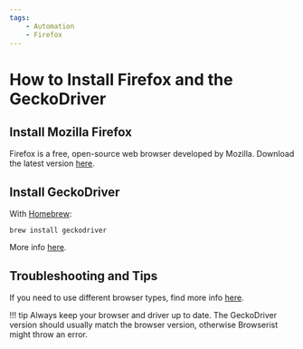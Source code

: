 ```yaml
---
tags:
    - Automation
    - Firefox
---
```


# How to Install Firefox and the GeckoDriver
## Install Mozilla Firefox
Firefox is a free, open-source web browser developed by Mozilla. Download the latest version [here](https://www.mozilla.org/firefox/new/).

## Install GeckoDriver
With [Homebrew](https://brew.sh):

```shell title=""
brew install geckodriver
```

More info [here](https://github.com/mozilla/geckodriver).

## Troubleshooting and Tips
If you need to use different browser types, find more info [here](../../settings/browser-types.md).

!!! tip
    Always keep your browser and driver up to date. The GeckoDriver version should usually match the browser version, otherwise Browserist might throw an error.
